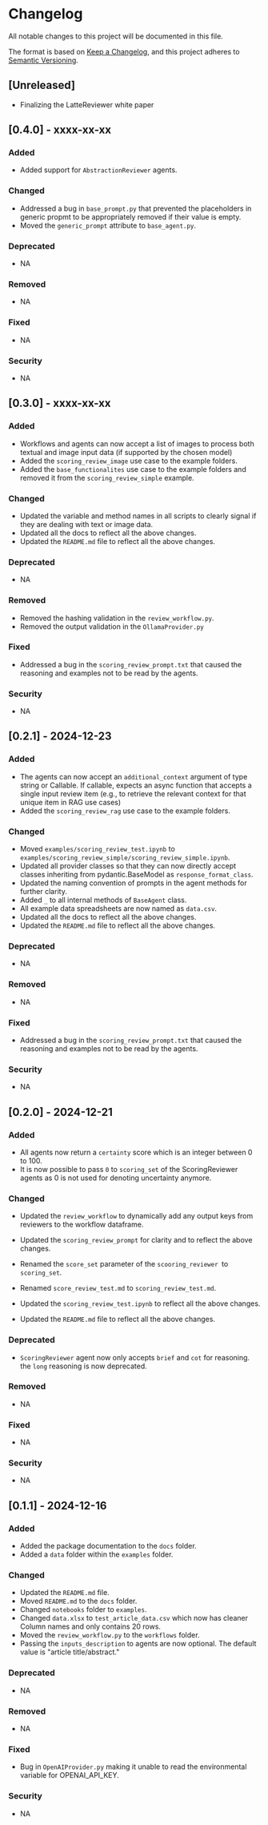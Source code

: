 # Changelog

All notable changes to this project will be documented in this file.

The format is based on [Keep a Changelog](https://keepachangelog.com/en/1.0.0/),
and this project adheres to [Semantic Versioning](https://semver.org/spec/v2.0.0.html).

## [Unreleased]

- Finalizing the LatteReviewer white paper

## [0.4.0] - xxxx-xx-xx

### Added

- Added support for `AbstractionReviewer` agents.

### Changed

- Addressed a bug in `base_prompt.py` that prevented the placeholders in generic propmt to be appropriately removed if their value is empty.
- Moved the `generic_prompt` attribute to `base_agent.py`.

### Deprecated

- NA

### Removed

- NA

### Fixed

- NA

### Security

- NA

## [0.3.0] - xxxx-xx-xx

### Added

- Workflows and agents can now accept a list of images to process both textual and image input data (if supported by the chosen model)
- Added the `scoring_review_image` use case to the example folders.
- Added the `base_functionalites` use case to the example folders and removed it from the `scoring_review_simple` example.

### Changed

- Updated the variable and method names in all scripts to clearly signal if they are dealing with text or image data.
- Updated all the docs to reflect all the above changes.
- Updated the `README.md` file to reflect all the above changes.

### Deprecated

- NA

### Removed

- Removed the hashing validation in the `review_workflow.py`.
- Removed the output validation in the `OllamaProvider.py`

### Fixed

- Addressed a bug in the `scoring_review_prompt.txt` that caused the reasoning and examples not to be read by the agents.

### Security

- NA

## [0.2.1] - 2024-12-23

### Added

- The agents can now accept an `additional_context` argument of type string or Callable. If callable, expects an async function that accepts a single input review item (e.g., to retrieve the relevant context for that unique item in RAG use cases)
- Added the `scoring_review_rag` use case to the example folders.

### Changed

- Moved `examples/scoring_review_test.ipynb` to `examples/scoring_review_simple/scoring_review_simple.ipynb`.
- Updated all provider classes so that they can now directly accept classes inheriting from pydantic.BaseModel as `response_format_class`.
- Updated the naming convention of prompts in the agent methods for further clarity.
- Added `_` to all internal methods of `BaseAgent` class.
- All example data spreadsheets are now named as `data.csv`.
- Updated all the docs to reflect all the above changes.
- Updated the `README.md` file to reflect all the above changes.

### Deprecated

- NA

### Removed

- NA

### Fixed

- Addressed a bug in the `scoring_review_prompt.txt` that caused the reasoning and examples not to be read by the agents.

### Security

- NA

## [0.2.0] - 2024-12-21

### Added

- All agents now return a `certainty` score which is an integer between 0 to 100.
- It is now possible to pass `0` to `scoring_set` of the ScoringReviewer agents as 0 is not used for denoting uncertainty anymore.

### Changed

- Updated the `review_workflow` to dynamically add any output keys from reviewers to the workflow dataframe.

- Updated the `scoring_review_prompt` for clarity and to reflect the above changes.
- Renamed the `score_set` parameter of the `scooring_reviewer `to `scoring_set`.
- Renamed `score_review_test.md` to `scoring_review_test.md`.
- Updated the `scoring_review_test.ipynb` to reflect all the above changes.
- Updated the `README.md` file to reflect all the above changes.

### Deprecated

- `ScoringReviewer` agent now only accepts `brief` and `cot` for reasoning. the `long` reasoning is now deprecated.

### Removed

- NA

### Fixed

- NA

### Security

- NA

## [0.1.1] - 2024-12-16

### Added

- Added the package documentation to the `docs` folder.
- Added a `data` folder within the `examples` folder.

### Changed

- Updated the `README.md` file.
- Moved `README.md` to the `docs` folder.
- Changed `notebooks` folder to `examples`.
- Changed `data.xlsx` to `test_article_data.csv` which now has cleaner Column names and only contains 20 rows.
- Moved the `review_workflow.py` to the `workflows` folder.
- Passing the `inputs_description` to agents are now optional. The default value is "article title/abstract."

### Deprecated

- NA

### Removed

- NA

### Fixed

- Bug in `OpenAIProvider.py` making it unable to read the environmental variable for OPENAI_API_KEY.

### Security

- NA
